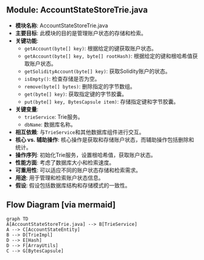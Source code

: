 ## Module: AccountStateStoreTrie.java
- **模块名称**: AccountStateStoreTrie.java
- **主要目标**: 此模块的目的是管理账户状态的存储和检索。
- **关键功能**: 
   - `getAccount(byte[] key)`: 根据给定的键获取账户状态。
   - `getAccount(byte[] key, byte[] rootHash)`: 根据给定的键和根哈希值获取账户状态。
   - `getSolidityAccount(byte[] key)`: 获取Solidity账户的状态。
   - `isEmpty()`: 检查存储是否为空。
   - `remove(byte[] bytes)`: 删除指定的字节数组。
   - `get(byte[] key)`: 获取指定键的字节胶囊。
   - `put(byte[] key, BytesCapsule item)`: 存储指定键和字节胶囊。
- **关键变量**: 
   - `trieService`: Trie服务。
   - `dbName`: 数据库名称。
- **相互依赖**: 与`TrieService`和其他数据库组件进行交互。
- **核心 vs. 辅助操作**: 核心操作是获取和存储账户状态，而辅助操作包括删除和统计。
- **操作序列**: 初始化Trie服务，设置根哈希值，获取账户状态。
- **性能方面**: 考虑了数据库大小和检索速度。
- **可重用性**: 可以适应不同的账户状态存储和检索需求。
- **用途**: 用于管理和检索账户状态信息。
- **假设**: 假设包括数据库结构和存储模式的一致性。
## Flow Diagram [via mermaid]
```mermaid
graph TD
A[AccountStateStoreTrie.java] --> B[TrieService]
A --> C[AccountStateEntity]
B --> D[TrieImpl]
D --> E[Hash]
D --> F[ArrayUtils]
C --> G[BytesCapsule]
```
